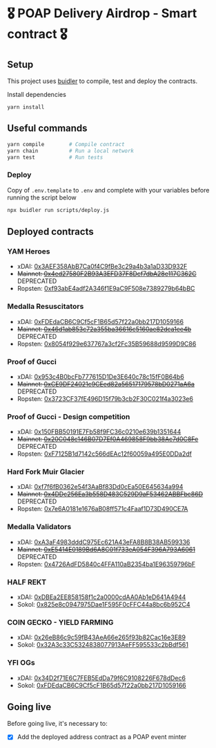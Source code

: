 # 🎖 POAP Delivery Airdrop - Smart contract 🎖

## Setup ##
This project uses [buidler](https://buidler.dev) to compile, test and deploy the contracts.

Install dependencies
```
yarn install
```


## Useful commands ##

```bash
yarn compile        # Compile contract
yarn chain          # Run a local network
yarn test           # Run tests
```

### Deploy ###
Copy of `.env.template` to `.env` and complete with your variables before running the script below
```bash
npx buidler run scripts/deploy.js
```

## Deployed contracts ##

### YAM Heroes ###
 - xDAI: [0x3AEF358AbB7Ca0f4C9fBe3c29a4b3a1aD33D932F](https://blockscout.com/poa/xdai/address/0x3AEF358AbB7Ca0f4C9fBe3c29a4b3a1aD33D932F/transactions)
 - ~~Mainnet: [0x4ed27580F2B93A3EFD37F8Dcf7dbA28e117C362C](https://etherscan.io/address/0x4ed27580F2B93A3EFD37F8Dcf7dbA28e117C362C)~~ DEPRECATED
 - Ropsten: [0xf93abE4adf2A346f1E9aC9F508e7389279b64bBC](https://ropsten.etherscan.io/address/0xf93abE4adf2A346f1E9aC9F508e7389279b64bBC)

### Medalla Resuscitators ###
 - xDAI: [0xFDEdaCB6C9Cf5cF1B65d57f22a0bb217D1059166](https://blockscout.com/poa/xdai/address/0xFDEdaCB6C9Cf5cF1B65d57f22a0bb217D1059166/transactions)
 - ~~Mainnet: [0x46d1ab853c72a355ba36616c5160ae82dca1ee4b](https://etherscan.io/address/0x46d1ab853c72a355ba36616c5160ae82dca1ee4b)~~ DEPRECATED
 - Ropsten: [0x8054f929e637767a3cf2Fc35B59688d9599D9C86](https://ropsten.etherscan.io/address/0x8054f929e637767a3cf2Fc35B59688d9599D9C86)

### Proof of Gucci ###
 - xDAI: [0x953c4B0bcFb777615D1De3E640c78c15fF0B64b6](https://blockscout.com/poa/xdai/address/0x953c4B0bcFb777615D1De3E640c78c15fF0B64b6/transactions)
 - ~~Mainnet: [0xCE9DF24021c9CEed82a56517179578bD0271aA6a](https://etherscan.io/address/0xCE9DF24021c9CEed82a56517179578bD0271aA6a)~~ DEPRECATED
 - Ropsten: [0x3723CF37fE496D15f79b3cb2F30C021f4a3023e6](https://ropsten.etherscan.io/address/0x3723CF37fE496D15f79b3cb2F30C021f4a3023e6)

### Proof of Gucci - Design competition ###
 - xDAI: [0x150FBB50191E7Fb58f9FC36c0210e639b1351644](https://blockscout.com/poa/xdai/address/0x150FBB50191E7Fb58f9FC36c0210e639b1351644/transactions)
 - ~~Mainnet: [0x20C048c146B07D7Ef0A469858F9bb38Ac7d0C8Fe](https://etherscan.io/address/0x20C048c146B07D7Ef0A469858F9bb38Ac7d0C8Fe)~~ DEPRECATED
 - Ropsten: [0xF7125B1d7142c566dEAc12f60059a495E0DDa2df](https://ropsten.etherscan.io/address/0xF7125B1d7142c566dEAc12f60059a495E0DDa2df)

### Hard Fork Muir Glacier  ###
 - xDAI: [0xf7f6fB0362e54f3AaBf83Dd0cEa50E645634a994](https://blockscout.com/poa/xdai/address/0xf7f6fB0362e54f3AaBf83Dd0cEa50E645634a994/transactions)
 - ~~Mainnet: [0x4DDc256Ea3b558D483C529D9aF53462ABBFbc86D](https://etherscan.io/address/0x4DDc256Ea3b558D483C529D9aF53462ABBFbc86D)~~ DEPRECATED
 - Ropsten: [0x7e6A0181e1676aB08ff571c4Faaf1D73D490CE7A](https://ropsten.etherscan.io/address/0x7e6A0181e1676aB08ff571c4Faaf1D73D490CE7A)

### Medalla Validators  ###
 - xDAI: [0xA3aF4983dddC975Ec621A43eFA8B8B38AB599336](https://blockscout.com/poa/xdai/address/0xA3aF4983dddC975Ec621A43eFA8B8B38AB599336/transactions)
 - ~~Mainnet: [0xE5414E0189Bd6A8C01f733eA054F396A793A6061](https://etherscan.io/address/0xE5414E0189Bd6A8C01f733eA054F396A793A6061)~~ DEPRECATED
 - Ropsten: [0x4726AdFD5840c4FFA110aB2354ba1E96359796bF](https://ropsten.etherscan.io/address/0x4726AdFD5840c4FFA110aB2354ba1E96359796bF)
 
 
### HALF REKT  ###
 - xDAI: [0xDBEa2EE858158f1c2a0000cdAA0Ab1eD641A4944](https://blockscout.com/poa/xdai/address/0xDBEa2EE858158f1c2a0000cdAA0Ab1eD641A4944/transactions)
 - Sokol: [0x825e8c0947975Dae1F595F0cFFC44a8bc6b952C4](https://blockscout.com/poa/sokol/address/0x825e8c0947975Dae1F595F0cFFC44a8bc6b952C4/transactions)

### COIN GECKO - YIELD FARMING  ###
 - xDAI: [0x26eB86c9c59fB43AeA66e265f93b82Cac16e3E89](https://blockscout.com/poa/xdai/address/0x26eB86c9c59fB43AeA66e265f93b82Cac16e3E89/transactions)
 - Sokol: [0x32A3c33C5324838077913AeFF595533c2bBdf561](https://blockscout.com/poa/sokol/address/0x32A3c33C5324838077913AeFF595533c2bBdf561/transactions)
 
### YFI OGs  ###
 - xDAI: [0x34D2f71E6C7FEB5EdDa79f6C9108226F678dDec6](https://blockscout.com/poa/xdai/address/0x34D2f71E6C7FEB5EdDa79f6C9108226F678dDec6/transactions)
 - Sokol: [0xFDEdaCB6C9Cf5cF1B65d57f22a0bb217D1059166](https://blockscout.com/poa/sokol/address/0xFDEdaCB6C9Cf5cF1B65d57f22a0bb217D1059166/transactions)


## Going live ##
Before going live, it's necessary to:
- [x] Add the deployed address contract as a POAP event minter

